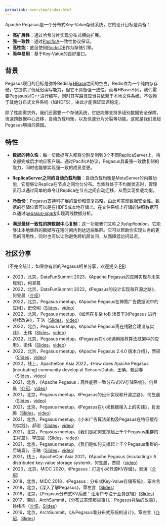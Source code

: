 ```yaml
---
permalink: overview/index.html
---
```


Apache Pegasus是一个分布式Key-Value存储系统，它的设计目标是具备：

- **高扩展性**：通过哈希分片实现分布式横向扩展。
- **强一致性**：通过[PacificA](https://www.microsoft.com/en-us/research/publication/pacifica-replication-in-log-based-distributed-storage-systems/)一致性协议保证。
- **高性能**：底层使用[RocksDB](https://rocksdb.org/)作为存储引擎。
- **简单易用**：基于Key-Value的良好接口。

## 背景

Pegasus项目的目标是弥补Redis与[HBase](https://hbase.apache.org/)之间的空白。Redis作为一个纯内存存储，它提供了低延迟读写能力，但它不具备强一致性。而与HBase不同，我们需要Pegasus以C++进行编写，同时其写路径应当只依赖于本地文件系统，不依赖于其他分布式文件系统（如HDFS），由此才能保证延迟稳定。

除了性能需求外，我们还需要一个存储系统，它应能够支持多级别数据安全保障，快速跨数据中心迁移，自动负载均衡，以及快速分片分裂等功能。这就是我们发起Pegasus项目的原因。

## 特性

- **数据的持久性**：每一份数据写入都将分别复制到3个不同ReplicaServer上，待全部完成后才响应客户端。通过PacificA协议，Pegasus具备强一致数复制的能力，同时也能够实现强一致的成员变更。

- **ReplicaServer之间的自动负载均衡**：自动负载均衡是MetaServer的内置功能，它能够让Replica在节点之间均匀分布。当集群处于不均衡状态时，管理员可以通过简单的命令让Replica在节点之间自动迁移，从而实现负载均衡。

- **冷备份**：Pegasus支持可扩展的备份和恢复策略，由此可实现数据安全性。数据的存储位置可以是在HDFS或本地存储上。在文件系统上存储的快照数据可以通过[pegasus-spark](https://github.com/pegasus-kv/pegasus-spark)实现离线数据分析。

- **满足最终一致性的跨数据中心复制**：这一功能我们又称之为*duplication*，它能够让本地集群的数据写在短时间内到达远端集群。它可以帮助你实现业务的更高的可用性，同时也可以让你避免跨机房访问，从而降低访问延迟。

## 社区分享

（不完全统计，如果你有新的Pegasus相关分享，欢迎提交 [PR](https://github.com/apache/incubator-pegasus-website/pulls)）

  - 2023，北京，DataFunSummit 2023，《Apache Pegasus的应用实现与未来规划》，何昱晨
  - 2022，北京，DataFunSummit 2022，《Pegasus的设计实现和开源之路》，何昱晨（[介绍](https://mp.weixin.qq.com/s/rLiwNdl2baCw6m1FoQT4jw)）
  - 2022，北京，Pegasus meetup，《Apache Pegasus在神策广告数据流中的应用》，史佼明（[Slides](https://www.slideshare.net/acelyc1112009/how-does-the-apache-pegasus-used-in-advertising-data-stream-in-sensorsdata)，[video](https://www.bilibili.com/video/BV1q84y1h7xG/)）
  - 2022，北京，Pegasus meetup，《如何在复杂 toB 场景下对Pegasus 进行持续改进》，王浩（[Slides](https://www.slideshare.net/acelyc1112009/how-to-continuously-improve-apache-pegasus-in-complex-tob-scenarios)，[video](https://www.bilibili.com/video/BV1M14y1g7yy/)）
  - 2022，北京，Pegasus meetup，《Apache Pegasus离在线融合建设与实践》，王伟（[Slides](https://www.slideshare.net/acelyc1112009/the-construction-and-practice-of-apache-pegasus-in-offline-and-online-scenarios-integration)，[video](https://www.bilibili.com/video/BV1Ux4y137ib/)）
  - 2022，北京，Pegasus meetup，《Pegasus在小米通用推荐算法框架中的应用》，梁伟（[Slides](https://www.slideshare.net/acelyc1112009/how-does-apache-pegasus-used-in-xiaomis-universal-recommendation-algorithm-framework)，[video](https://www.bilibili.com/video/BV16M411b7Pc/)）
  - 2022，北京，Pegasus meetup，《Apache Pegasus 2.4.0 版本介绍》，贾硕（[Slides](https://www.slideshare.net/acelyc1112009/the-introduction-of-apache-pegasus-240)，[video](https://www.bilibili.com/video/BV1C8411N7hp/)）
  - 2022，线上，ApacheCon Asia 2022，《How does Apache Pegasus (incubating) community develop at SensorsData》，王聃，赖迎春（[Slides](https://www.slideshare.net/acelyc1112009/how-does-apache-pegasus-incubating-community-develop-at-sensorsdata)，[video](https://www.bilibili.com/video/BV18v4y1U7RG/)）
  - 2021，北京，《Apache Pegasus：高性能强一致分布式KV存储系统》，何昱晨（[介绍](https://www.modb.pro/db/168862)，[video](https://www.bilibili.com/video/BV1SP4y1p7cW/)）
  - 2021，北京，Pegasus meetup，《Pegasus的设计实现和开源之路》，何昱晨（[Slides](https://www.slideshare.net/acelyc1112009/the-design-implementation-and-open-source-way-of-apache-pegasus)，[video](https://www.bilibili.com/video/BV1YL411s7dP/)）
  - 2021，北京，Pegasus meetup，《Pegasus在小米数据接入上的实践》，肖发腾（[Slides](https://www.slideshare.net/acelyc1112009/apache-pegasuss-practice-in-data-access-business-of-xiaomi)，[video](https://www.bilibili.com/video/BV1K44y1t76C/)）
  - 2021，北京，Pegasus meetup，《小米广告算法架构及Pegasus在特征缓存的实践》，郝刚（[Slides](https://www.slideshare.net/acelyc1112009/the-advertising-algorithm-architecture-in-xiaomi-and-how-does-pegasus-practice-in-feature-caching)，[video](https://www.bilibili.com/video/BV1JR4y1n77B/)）
  - 2021，北京，Pegasus meetup，《我们是如何支撑起上千个Pegasus集群的-工程篇》，李国豪（[Slides](https://www.slideshare.net/acelyc1112009/the-advertising-algorithm-architecture-in-xiaomi-and-how-does-pegasus-practice-in-feature-caching)，[video](https://www.bilibili.com/video/BV1y44y147U6/)）
  - 2021，北京，Pegasus meetup，《我们是如何支撑起上千个Pegasus集群的-后端篇》，王聃（[Slides](https://www.slideshare.net/acelyc1112009/how-do-we-manage-more-than-one-thousand-of-pegasus-clusters-backend-part)，[video](https://www.bilibili.com/video/BV1Lv411G7aW/)）
  - 2021，线上，ApacheCon Asia 2021，《Apache Pegasus (incubating): A distributed key-value storage system》，何昱晨，贾硕（[video](https://www.bilibili.com/video/BV1b3411z7rR/)）
  - 2020，北京，MIDC 2020，《Pegasus：打造小米开源KV存储》，吴涛（[介绍](https://zhuanlan.zhihu.com/p/281519769)）
  - 2018，北京，MIDC 2018，《Pegasus：分布式Key-Value存储系统》，覃左言
  - 2018，北京，《深入了解Pegasus》，覃左言（[Slides](https://www.slideshare.net/ssuser0a3cdd/pegasus-in-depth)）
  - 2018，北京，《Pegasus分布式KV系统：让用户专注于业务逻辑》([Slides](https://www.slideshare.net/ssuser0a3cdd/pegasus-kv-storage-let-the-users-focus-on-their-work-201807))
  - 2017，深圳，ArchSummit，《分布式实现那些事儿：Pegasus背后的故事》，孙伟杰（[介绍](https://sz2017.archsummit.com/presentation/969)，[Slides](https://www.slideshare.net/ssuser0a3cdd/behind-pegasus-what-matters-in-a-distributed-system-arch-summit-shenzhen2017)）
  - 2016，北京，ArchSummit，《从Pegasus看分布式系统的设计》，覃左言（[介绍](http://bj2016.archsummit.com/presentation/3023)，[Slides](https://www.slideshare.net/ssuser0a3cdd/pegasus-designing-a-distributed-key-value-system-arch-summit-beijing2016)）
